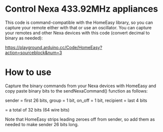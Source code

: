 # Control Nexa 433.92MHz appliances
This code is command-compatible with the HomeEasy library, so you can capture your remote either with that or use an oscillator. You can capture your remotes and other Nexa devices with this code (convert decimal to binary as needed):

https://playground.arduino.cc/Code/HomeEasy?action=sourceblock&num=3


# How to use
Capture the binary commands from your Nexa devices with HomeEasy and copy paste binary bits to the sendNexaCommand() function as follows:

sender = first 26 bits, 
group = 1 bit, 
on_off = 1 bit, 
recipient = last 4 bits

= a total of 32 bits (64 wire bits)

Note that HomeEasy strips leading zeroes off from sender, so add them as needed to make sender 26 bits long.
